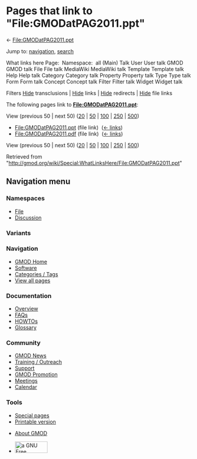 <div id="mw-page-base" class="noprint">

</div>

<div id="mw-head-base" class="noprint">

</div>

<div id="content" class="mw-body" role="main">

<span id="top"></span>

<div id="mw-js-message" style="display:none;">

</div>



# <span dir="auto">Pages that link to "File:GMODatPAG2011.ppt"</span>

<div id="bodyContent">

<div id="contentSub">

←
[File:GMODatPAG2011.ppt](/wiki/File:GMODatPAG2011.ppt "File:GMODatPAG2011.ppt")

</div>

<div id="jump-to-nav" class="mw-jump">

Jump to: [navigation](#mw-navigation), [search](#p-search)

</div>

<div id="mw-content-text">

What links here Page:  Namespace:  all (Main) Talk User User talk GMOD
GMOD talk File File talk MediaWiki MediaWiki talk Template Template talk
Help Help talk Category Category talk Property Property talk Type Type
talk Form Form talk Concept Concept talk Filter Filter talk Widget
Widget talk

Filters
[Hide](/mediawiki/index.php?title=Special:WhatLinksHere/File:GMODatPAG2011.ppt&hidetrans=1 "Special:WhatLinksHere/File:GMODatPAG2011.ppt")
transclusions \|
[Hide](/mediawiki/index.php?title=Special:WhatLinksHere/File:GMODatPAG2011.ppt&hidelinks=1 "Special:WhatLinksHere/File:GMODatPAG2011.ppt")
links \|
[Hide](/mediawiki/index.php?title=Special:WhatLinksHere/File:GMODatPAG2011.ppt&hideredirs=1 "Special:WhatLinksHere/File:GMODatPAG2011.ppt")
redirects \|
[Hide](/mediawiki/index.php?title=Special:WhatLinksHere/File:GMODatPAG2011.ppt&hideimages=1 "Special:WhatLinksHere/File:GMODatPAG2011.ppt")
file links

The following pages link to
**[File:GMODatPAG2011.ppt](/wiki/File:GMODatPAG2011.ppt "File:GMODatPAG2011.ppt")**:

View (previous 50 \| next 50)
([20](/mediawiki/index.php?title=Special:WhatLinksHere/File:GMODatPAG2011.ppt&limit=20 "Special:WhatLinksHere/File:GMODatPAG2011.ppt")
\|
[50](/mediawiki/index.php?title=Special:WhatLinksHere/File:GMODatPAG2011.ppt&limit=50 "Special:WhatLinksHere/File:GMODatPAG2011.ppt")
\|
[100](/mediawiki/index.php?title=Special:WhatLinksHere/File:GMODatPAG2011.ppt&limit=100 "Special:WhatLinksHere/File:GMODatPAG2011.ppt")
\|
[250](/mediawiki/index.php?title=Special:WhatLinksHere/File:GMODatPAG2011.ppt&limit=250 "Special:WhatLinksHere/File:GMODatPAG2011.ppt")
\|
[500](/mediawiki/index.php?title=Special:WhatLinksHere/File:GMODatPAG2011.ppt&limit=500 "Special:WhatLinksHere/File:GMODatPAG2011.ppt"))

- [File:GMODatPAG2011.ppt](/wiki/File:GMODatPAG2011.ppt "File:GMODatPAG2011.ppt")
  (file link) ‎ <span class="mw-whatlinkshere-tools">([←
  links](/mediawiki/index.php?title=Special:WhatLinksHere&target=File%3AGMODatPAG2011.ppt "Special:WhatLinksHere"))</span>
- [File:GMODatPAG2011.pdf](/wiki/File:GMODatPAG2011.pdf "File:GMODatPAG2011.pdf")
  (file link) ‎ <span class="mw-whatlinkshere-tools">([←
  links](/mediawiki/index.php?title=Special:WhatLinksHere&target=File%3AGMODatPAG2011.pdf "Special:WhatLinksHere"))</span>

View (previous 50 \| next 50)
([20](/mediawiki/index.php?title=Special:WhatLinksHere/File:GMODatPAG2011.ppt&limit=20 "Special:WhatLinksHere/File:GMODatPAG2011.ppt")
\|
[50](/mediawiki/index.php?title=Special:WhatLinksHere/File:GMODatPAG2011.ppt&limit=50 "Special:WhatLinksHere/File:GMODatPAG2011.ppt")
\|
[100](/mediawiki/index.php?title=Special:WhatLinksHere/File:GMODatPAG2011.ppt&limit=100 "Special:WhatLinksHere/File:GMODatPAG2011.ppt")
\|
[250](/mediawiki/index.php?title=Special:WhatLinksHere/File:GMODatPAG2011.ppt&limit=250 "Special:WhatLinksHere/File:GMODatPAG2011.ppt")
\|
[500](/mediawiki/index.php?title=Special:WhatLinksHere/File:GMODatPAG2011.ppt&limit=500 "Special:WhatLinksHere/File:GMODatPAG2011.ppt"))

</div>

<div class="printfooter">

Retrieved from
"<http://gmod.org/wiki/Special:WhatLinksHere/File:GMODatPAG2011.ppt>"

</div>

<div id="catlinks" class="catlinks catlinks-allhidden">

</div>

<div class="visualClear">

</div>

</div>

</div>

<div id="mw-navigation">

## Navigation menu

<div id="mw-head">



<div id="left-navigation">

<div id="p-namespaces" class="vectorTabs" role="navigation"
aria-labelledby="p-namespaces-label">

### Namespaces

- <span id="ca-nstab-image"><a href="/wiki/File:GMODatPAG2011.ppt" accesskey="c"
  title="View the file page [c]">File</a></span>
- <span id="ca-talk"><a
  href="/mediawiki/index.php?title=File_talk:GMODatPAG2011.ppt&amp;action=edit&amp;redlink=1"
  accesskey="t"
  title="Discussion about the content page [t]">Discussion</a></span>

</div>

<div id="p-variants" class="vectorMenu emptyPortlet" role="navigation"
aria-labelledby="p-variants-label">

### 

### Variants[](#)

<div class="menu">

</div>

</div>

</div>

<div id="right-navigation">





</div>



</div>

</div>

</div>

<div id="mw-panel">

<div id="p-logo" role="banner">

<a href="/wiki/Main_Page"
style="background-image: url(http://gmod.org/images/GMOD-cogs.png);"
title="Visit the main page"></a>

</div>

<div id="p-Navigation" class="portal" role="navigation"
aria-labelledby="p-Navigation-label">

### Navigation

<div class="body">

- <span id="n-GMOD-Home">[GMOD Home](/wiki/Main_Page)</span>
- <span id="n-Software">[Software](/wiki/GMOD_Components)</span>
- <span id="n-Categories-.2F-Tags">[Categories /
  Tags](/wiki/Categories)</span>
- <span id="n-View-all-pages">[View all
  pages](/wiki/Special:AllPages)</span>

</div>

</div>

<div id="p-Documentation" class="portal" role="navigation"
aria-labelledby="p-Documentation-label">

### Documentation

<div class="body">

- <span id="n-Overview">[Overview](/wiki/Overview)</span>
- <span id="n-FAQs">[FAQs](/wiki/Category:FAQ)</span>
- <span id="n-HOWTOs">[HOWTOs](/wiki/Category:HOWTO)</span>
- <span id="n-Glossary">[Glossary](/wiki/Glossary)</span>

</div>

</div>

<div id="p-Community" class="portal" role="navigation"
aria-labelledby="p-Community-label">

### Community

<div class="body">

- <span id="n-GMOD-News">[GMOD News](/wiki/GMOD_News)</span>
- <span id="n-Training-.2F-Outreach">[Training /
  Outreach](/wiki/Training_and_Outreach)</span>
- <span id="n-Support">[Support](/wiki/Support)</span>
- <span id="n-GMOD-Promotion">[GMOD
  Promotion](/wiki/GMOD_Promotion)</span>
- <span id="n-Meetings">[Meetings](/wiki/Meetings)</span>
- <span id="n-Calendar">[Calendar](/wiki/Calendar)</span>

</div>

</div>

<div id="p-tb" class="portal" role="navigation"
aria-labelledby="p-tb-label">

### Tools

<div class="body">

- <span id="t-specialpages"><a href="/wiki/Special:SpecialPages" accesskey="q"
  title="A list of all special pages [q]">Special pages</a></span>
- <span id="t-print"><a
  href="/mediawiki/index.php?title=Special:WhatLinksHere/File:GMODatPAG2011.ppt&amp;printable=yes"
  rel="alternate" accesskey="p"
  title="Printable version of this page [p]">Printable version</a></span>

</div>

</div>

</div>

</div>

<div id="footer" role="contentinfo">

- <span id="footer-places-about">[About
  GMOD](/wiki/GMOD:About "GMOD:About")</span>

<!-- -->

- <span id="footer-copyrightico">[<img src="http://www.gnu.org/graphics/gfdl-logo-small.png" width="88"
  height="31" alt="a GNU Free Documentation License" />](http://www.gnu.org/licenses/fdl-1.3.html)</span>




</div>
